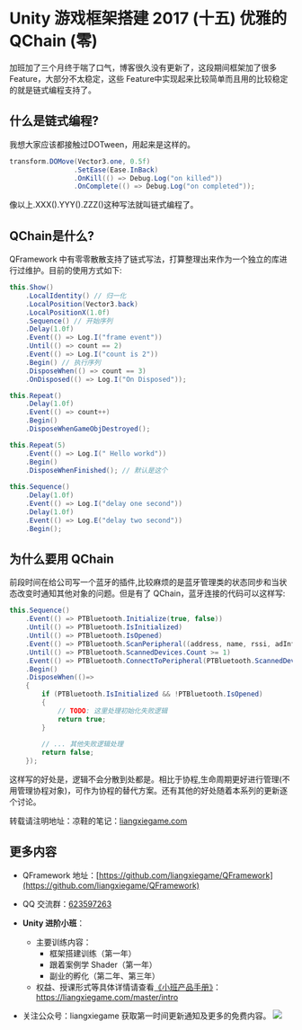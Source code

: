 # Unity 游戏框架搭建 2017 (十五) 优雅的 QChain  (零)
加班加了三个月终于喘了口气，博客很久没有更新了，这段期间框架加了很多 Feature，大部分不太稳定，这些 Feature中实现起来比较简单而且用的比较稳定的就是链式编程支持了。

## 什么是链式编程?

我想大家应该都接触过DOTween，用起来是这样的。	
```cs
transform.DOMove(Vector3.one, 0.5f)
				.SetEase(Ease.InBack)
				.OnKill(() => Debug.Log("on killed"))
				.OnComplete(() => Debug.Log("on completed"));
```
像以上.XXX().YYY().ZZZ()这种写法就叫链式编程了。

## QChain是什么?

QFramework 中有零零散散支持了链式写法，打算整理出来作为一个独立的库进行过维护。目前的使用方式如下:
```cs
this.Show()
	.LocalIdentity() // 归一化
	.LocalPosition(Vector3.back)
	.LocalPositionX(1.0f)
	.Sequence() // 开始序列
	.Delay(1.0f)
	.Event(() => Log.I("frame event"))
	.Until(() => count == 2)
	.Event(() => Log.I("count is 2"))
	.Begin() // 执行序列
	.DisposeWhen(() => count == 3)
	.OnDisposed(() => Log.I("On Disposed"));

this.Repeat()
	.Delay(1.0f)
	.Event(() => count++)
	.Begin()
	.DisposeWhenGameObjDestroyed();

this.Repeat(5)
	.Event(() => Log.I(" Hello workd"))
	.Begin()
	.DisposeWhenFinished(); // 默认是这个
			
this.Sequence()
	.Delay(1.0f)
	.Event(() => Log.I("delay one second"))
	.Delay(1.0f)
	.Event(() => Log.E("delay two second"))
	.Begin();
```

## 为什么要用 QChain

前段时间在给公司写一个蓝牙的插件,比较麻烦的是蓝牙管理类的状态同步和当状态改变时通知其他对象的问题。但是有了 QChain，蓝牙连接的代码可以这样写:

```cs
this.Sequence()
	.Event(() => PTBluetooth.Initialize(true, false))
	.Until(() => PTBluetooth.IsInitialized)
	.Until(() => PTBluetooth.IsOpened)
	.Event(() => PTBluetooth.ScanPeripheral((address, name, rssi, adInfo) => name.Contains("device")))
	.Until(() => PTBluetooth.ScannedDevices.Count >= 1)
	.Event(() => PTBluetooth.ConnectToPeripheral(PTBluetooth.ScannedDevices[0].Address))
	.Begin()
	.DisposeWhen(()=>
	{
		if (PTBluetooth.IsInitialized && !PTBluetooth.IsOpened)
		{
			// TODO: 这里处理初始化失败逻辑
			return true;
		}
					
		// ... 其他失败逻辑处理
		return false;
	});
```

这样写的好处是，逻辑不会分散到处都是。相比于协程,生命周期更好进行管理(不用管理协程对象)，可作为协程的替代方案。还有其他的好处随着本系列的更新逐个讨论。

转载请注明地址：凉鞋的笔记：[liangxiegame.com](http://liangxiegame.com)

## 更多内容
* QFramework 地址：[https://github.com/liangxiegame/QFramework](https://github.com/liangxiegame/QFramework)
* QQ 交流群：[623597263](http://shang.qq.com/wpa/qunwpa?idkey=706b8eef0fff3fe4be9ce27c8702ad7d8cc1bceabe3b7c0430ec9559b3a9ce66)
* **Unity 进阶小班**：
	* 主要训练内容：
		* 框架搭建训练（第一年）
		* 跟着案例学 Shader（第一年）
		* 副业的孵化（第二年、第三年）
	* 权益、授课形式等具体详情请查看[《小班产品手册》](https://liangxiegame.com/master/intro)：https://liangxiegame.com/master/intro
  
* 关注公众号：liangxiegame 获取第一时间更新通知及更多的免费内容。
![](http://file.liangxiegame.com/38eccb55-40b2-4845-93d6-f5fb50ff9492.png)